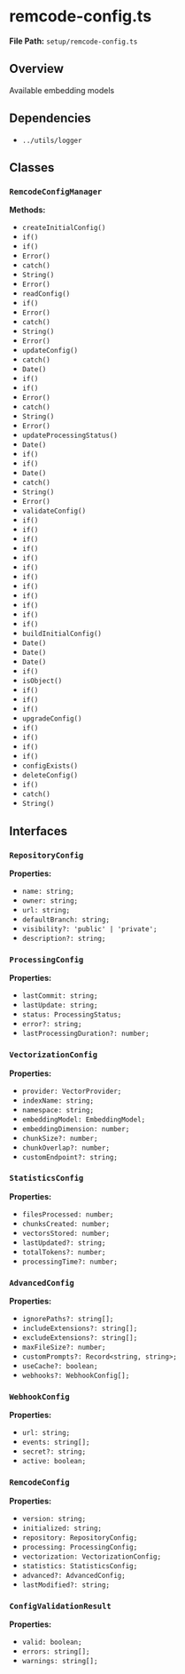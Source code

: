 # remcode-config.ts

**File Path:** `setup/remcode-config.ts`

## Overview

Available embedding models

## Dependencies

- `../utils/logger`

## Classes

### `RemcodeConfigManager`

**Methods:**

- `createInitialConfig()`
- `if()`
- `if()`
- `Error()`
- `catch()`
- `String()`
- `Error()`
- `readConfig()`
- `if()`
- `Error()`
- `catch()`
- `String()`
- `Error()`
- `updateConfig()`
- `catch()`
- `Date()`
- `if()`
- `if()`
- `Error()`
- `catch()`
- `String()`
- `Error()`
- `updateProcessingStatus()`
- `Date()`
- `if()`
- `if()`
- `Date()`
- `catch()`
- `String()`
- `Error()`
- `validateConfig()`
- `if()`
- `if()`
- `if()`
- `if()`
- `if()`
- `if()`
- `if()`
- `if()`
- `if()`
- `if()`
- `if()`
- `if()`
- `buildInitialConfig()`
- `Date()`
- `Date()`
- `Date()`
- `if()`
- `isObject()`
- `if()`
- `if()`
- `if()`
- `upgradeConfig()`
- `if()`
- `if()`
- `if()`
- `if()`
- `configExists()`
- `deleteConfig()`
- `if()`
- `catch()`
- `String()`

## Interfaces

### `RepositoryConfig`

**Properties:**

- `name: string;`
- `owner: string;`
- `url: string;`
- `defaultBranch: string;`
- `visibility?: 'public' | 'private';`
- `description?: string;`

### `ProcessingConfig`

**Properties:**

- `lastCommit: string;`
- `lastUpdate: string;`
- `status: ProcessingStatus;`
- `error?: string;`
- `lastProcessingDuration?: number;`

### `VectorizationConfig`

**Properties:**

- `provider: VectorProvider;`
- `indexName: string;`
- `namespace: string;`
- `embeddingModel: EmbeddingModel;`
- `embeddingDimension: number;`
- `chunkSize?: number;`
- `chunkOverlap?: number;`
- `customEndpoint?: string;`

### `StatisticsConfig`

**Properties:**

- `filesProcessed: number;`
- `chunksCreated: number;`
- `vectorsStored: number;`
- `lastUpdated?: string;`
- `totalTokens?: number;`
- `processingTime?: number;`

### `AdvancedConfig`

**Properties:**

- `ignorePaths?: string[];`
- `includeExtensions?: string[];`
- `excludeExtensions?: string[];`
- `maxFileSize?: number;`
- `customPrompts?: Record<string, string>;`
- `useCache?: boolean;`
- `webhooks?: WebhookConfig[];`

### `WebhookConfig`

**Properties:**

- `url: string;`
- `events: string[];`
- `secret?: string;`
- `active: boolean;`

### `RemcodeConfig`

**Properties:**

- `version: string;`
- `initialized: string;`
- `repository: RepositoryConfig;`
- `processing: ProcessingConfig;`
- `vectorization: VectorizationConfig;`
- `statistics: StatisticsConfig;`
- `advanced?: AdvancedConfig;`
- `lastModified?: string;`

### `ConfigValidationResult`

**Properties:**

- `valid: boolean;`
- `errors: string[];`
- `warnings: string[];`

